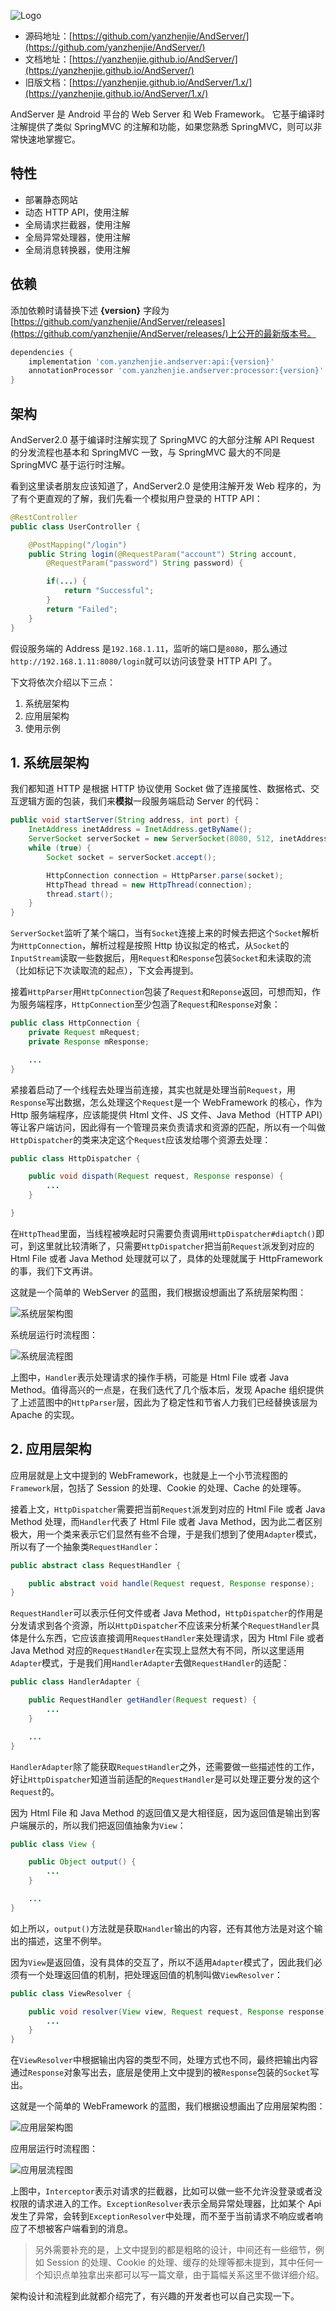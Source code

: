 ![Logo](./images/logo.svg)

- 源码地址：[https://github.com/yanzhenjie/AndServer/](https://github.com/yanzhenjie/AndServer/)
- 文档地址：[https://yanzhenjie.github.io/AndServer/](https://yanzhenjie.github.io/AndServer/)
- 旧版文档：[https://yanzhenjie.github.io/AndServer/1.x/](https://yanzhenjie.github.io/AndServer/1.x/)

AndServer 是 Android 平台的 Web Server 和 Web Framework。 它基于编译时注解提供了类似 SpringMVC 的注解和功能，如果您熟悉 SpringMVC，则可以非常快速地掌握它。

## 特性

- 部署静态网站
- 动态 HTTP API，使用注解
- 全局请求拦截器，使用注解
- 全局异常处理器，使用注解
- 全局消息转换器，使用注解

## 依赖

添加依赖时请替换下述 **{version}** 字段为[https://github.com/yanzhenjie/AndServer/releases](https://github.com/yanzhenjie/AndServer/releases/)上公开的最新版本号。

```groovy
dependencies {
    implementation 'com.yanzhenjie.andserver:api:{version}'
    annotationProcessor 'com.yanzhenjie.andserver:processor:{version}'
}
```

## 架构

AndServer2.0 基于编译时注解实现了 SpringMVC 的大部分注解 API Request 的分发流程也基本和 SpringMVC 一致，与 SpringMVC 最大的不同是 SpringMVC 基于运行时注解。

看到这里读者朋友应该知道了，AndServer2.0 是使用注解开发 Web 程序的，为了有个更直观的了解，我们先看一个模拟用户登录的 HTTP API：

```java
@RestController
public class UserController {

    @PostMapping("/login")
    public String login(@RequestParam("account") String account,
        @RequestParam("password") String password) {

        if(...) {
            return "Successful";
        }
        return "Failed";
    }
}
```

假设服务端的 Address 是`192.168.1.11`，监听的端口是`8080`，那么通过`http://192.168.1.11:8080/login`就可以访问该登录 HTTP API 了。

下文将依次介绍以下三点：

1. 系统层架构
2. 应用层架构
3. 使用示例

## 1. 系统层架构

我们都知道 HTTP 是根据 HTTP 协议使用 Socket 做了连接属性、数据格式、交互逻辑方面的包装，我们来**模拟**一段服务端启动 Server 的代码：

```java
public void startServer(String address, int port) {
    InetAddress inetAddress = InetAddress.getByName();
    ServerSocket serverSocket = new ServerSocket(8080, 512, inetAddress);
    while (true) {
        Socket socket = serverSocket.accept();

        HttpConnection connection = HttpParser.parse(socket);
        HttpThead thread = new HttpThread(connection);
        thread.start();
    }
}
```

`ServerSocket`监听了某个端口，当有`Socket`连接上来的时候去把这个`Socket`解析为`HttpConnection`，解析过程是按照 Http 协议拟定的格式，从`Socket`的`InputStream`读取一些数据后，用`Request`和`Response`包装`Socket`和未读取的流（比如标记下次读取流的起点），下文会再提到。

接着`HttpParser`用`HttpConnection`包装了`Request`和`Reponse`返回，可想而知，作为服务端程序，`HttpConnection`至少包涵了`Request`和`Response`对象：

```java
public class HttpConnection {
    private Request mRequest;
    private Response mResponse;

    ...
}
```

紧接着启动了一个线程去处理当前连接，其实也就是处理当前`Request`，用`Response`写出数据，怎么处理这个`Request`是一个 WebFramework 的核心，作为 Http 服务端程序，应该能提供 Html 文件、JS 文件、Java Method（HTTP API）等让客户端访问，因此得有一个管理员来负责请求和资源的匹配，所以有一个叫做`HttpDispatcher`的类来决定这个`Request`应该发给哪个资源去处理：

```java
public class HttpDispatcher {

    public void dispath(Request request, Response response) {
        ...
    }

}
```

在`HttpThead`里面，当线程被唤起时只需要负责调用`HttpDispatcher#diaptch()`即可，到这里就比较清晰了，只需要`HttpDispatcher`把当前`Request`派发到对应的 Html File 或者 Java Method 处理就可以了，具体的处理就属于 HttpFramework 的事，我们下文再讲。

这就是一个简单的 WebServer 的蓝图，我们根据设想画出了系统层架构图：

![系统层架构图](./images/system_structure.svg)

系统层运行时流程图：

![系统层流程图](./images/system_flow_chat.gif)

上图中，`Handler`表示处理请求的操作手柄，可能是 Html File 或者 Java Method。值得高兴的一点是，在我们迭代了几个版本后，发现 Apache 组织提供了上述蓝图中的`HttpParser`层，因此为了稳定性和节省人力我们已经替换该层为 Apache 的实现。

## 2. 应用层架构

应用层就是上文中提到的 WebFramework，也就是上一个小节流程图的`Framework`层，包括了 Session 的处理、Cookie 的处理、Cache 的处理等。

接着上文，`HttpDispatcher`需要把当前`Request`派发到对应的 Html File 或者 Java Method 处理，而`Handler`代表了 Html File 或者 Java Method，因为此二者区别极大，用一个类来表示它们显然有些不合理，于是我们想到了使用`Adapter`模式，所以有了一个抽象类`RequestHandler`：

```java
public abstract class RequestHandler {

    public abstract void handle(Request request, Response response);
}
```

`RequestHandler`可以表示任何文件或者 Java Method，`HttpDispatcher`的作用是分发请求到各个资源，所以`HttpDispatcher`不应该来分析某个`RequestHandler`具体是什么东西，它应该直接调用`RequestHandler`来处理请求，因为 Html File 或者 Java Method 对应的`RequestHandler`在实现上显然大有不同，所以这里适用`Adapter`模式，于是我们用`HandlerAdapter`去做`RequestHandler`的适配：

```java
public class HandlerAdapter {

    public RequestHandler getHandler(Request request) {
        ...
    }

    ...
}
```

`HandlerAdapter`除了能获取`RequestHandler`之外，还需要做一些描述性的工作，好让`HttpDispatcher`知道当前适配的`RequestHandler`是可以处理正要分发的这个`Request`的。

因为 Html File 和 Java Method 的返回值又是大相径庭，因为返回值是输出到客户端展示的，所以我们把返回值抽象为`View`：

```java
public class View {

    public Object output() {
        ...
    }

    ...
}
```

如上所以，`output()`方法就是获取`Handler`输出的内容，还有其他方法是对这个输出的描述，这里不例举。

因为`View`是返回值，没有具体的交互了，所以不适用`Adapter`模式了，因此我们必须有一个处理返回值的机制，把处理返回值的机制叫做`ViewResolver`：

```java
public class ViewResolver {

    public void resolver(View view, Request request, Response response) {
        ...
    }
}
```

在`ViewResolver`中根据输出内容的类型不同，处理方式也不同，最终把输出内容通过`Response`对象写出去，底层是使用上文中提到的被`Response`包装的`Socket`写出。

这就是一个简单的 WebFramework 的蓝图，我们根据设想画出了应用层架构图：

![应用层架构图](./images/framework_structure.svg)

应用层运行时流程图：

![应用层流程图](./images/framework_flow_chat.gif)

上图中，`Interceptor`表示对请求的拦截器，比如可以做一些不允许没登录或者没权限的请求进入的工作。`ExceptionResolver`表示全局异常处理器，比如某个 Api 发生了异常，会转到`ExceptionResolver`中处理，而不至于当前请求不响应或者响应了不想被客户端看到的消息。

> 另外需要补充的是，上文中提到的都是粗略的设计，中间还有一些细节，例如 Session 的处理、Cookie 的处理、缓存的处理等都未提到，其中任何一个知识点单独拿出来都可以写一篇文章，由于篇幅关系这里不做详细介绍。

架构设计和流程到此就都介绍完了，有兴趣的开发者也可以自己实现一下。
